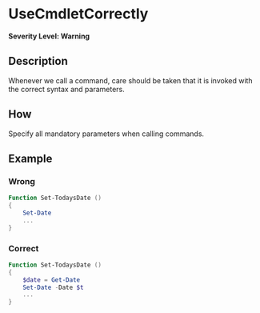 # UseCmdletCorrectly
**Severity Level: Warning**

## Description
Whenever we call a command, care should be taken that it is invoked with the correct syntax and parameters.

## How
Specify all mandatory parameters when calling commands.

## Example
### Wrong
``` PowerShell
Function Set-TodaysDate ()
{
	Set-Date
	...
}
```

### Correct
``` PowerShell
Function Set-TodaysDate ()
{
	$date = Get-Date
	Set-Date -Date $t
	...
}
```
